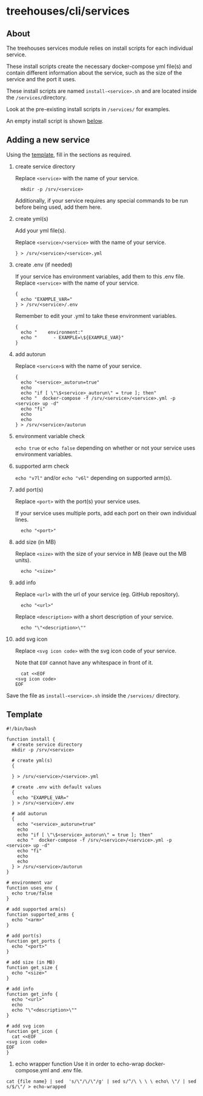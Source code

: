 # treehouses/cli/services

## About
The treehouses services module relies on install scripts for each individual service.

These install scripts create the necessary docker-compose yml file(s) and contain different information about the service, such as the size of the service and the port it uses.

These install scripts are named `install-<service>.sh` and are located inside the `/services/`directory.

Look at the pre-existing install scripts in `/services/` for examples.

An empty install script is shown [below](#Template).

## Adding a new service
Using the [template](#Template), fill in the sections as required.

1. create service directory

   Replace `<service>` with the name of your service.
   ```
     mkdir -p /srv/<service>
   ```

   Additionally, if your service requires any special commands to be run before being used, add them here.

1. create yml(s)

   Add your yml file(s).

   Replace `<service>/<service>` with the name of your service.
   ```
   } > /srv/<service>/<service>.yml
   ```

1. create .env (if needed)

   If your service has environment variables, add them to this .env file.
   Replace `<service>` with the name of your service.
   ```
   {
     echo "EXAMPLE_VAR="
   } > /srv/<service>/.env
   ```

   Remember to edit your .yml to take these environment variables.
   ```
   {
     echo "    environment:"
     echo "      - EXAMPLE=\${EXAMPLE_VAR}"
   }
   ```

1. add autorun

   Replace `<service>`s with the name of your service.
   ```
   {
     echo "<service>_autorun=true"
     echo
     echo "if [ \"\$<service>_autorun\" = true ]; then"
     echo "  docker-compose -f /srv/<service>/<service>.yml -p <service> up -d"
     echo "fi"
     echo
     echo
   } > /srv/<service>/autorun
   ```

1. environment variable check

   `echo true` or `echo false` depending on whether or not your service uses environment variables.

1. supported arm check

   `echo "v7l"` and/or `echo "v6l"` depending on supported arm(s).

1. add port(s)

   Replace `<port>` with the port(s) your service uses.
   
   If your service uses multiple ports, add each port on their own individual lines.
   ```
     echo "<port>"
   ```

1. add size (in MB)

   Replace `<size>` with the size of your service in MB (leave out the MB units).
   ```
     echo "<size>"
   ```

1. add info

   Replace `<url>` with the url of your service (eg. GitHub repository).
   ```
     echo "<url>"
   ```

   Replace `<description>` with a short description of your service.
   ```
     echo "\"<description>\""
   ```

1. add svg icon

   Replace `<svg icon code>` with the svg icon code of your service.

   Note that `EOF` cannot have any whitespace in front of it.
   ```
     cat <<EOF
   <svg icon code>
   EOF
   ```

Save the file as `install-<service>.sh` inside the `/services/` directory.

## Template
```
#!/bin/bash

function install {
  # create service directory
  mkdir -p /srv/<service>

  # create yml(s)
  {

  } > /srv/<service>/<service>.yml

  # create .env with default values
  {
    echo "EXAMPLE_VAR="
  } > /srv/<service>/.env

  # add autorun
  {
    echo "<service>_autorun=true"
    echo
    echo "if [ \"\$<service>_autorun\" = true ]; then"
    echo "  docker-compose -f /srv/<service>/<service>.yml -p <service> up -d"
    echo "fi"
    echo
    echo
  } > /srv/<service>/autorun
}

# environment var
function uses_env {
  echo true/false
}

# add supported arm(s)
function supported_arms {
  echo "<arm>"
}

# add port(s)
function get_ports {
  echo "<port>"
}

# add size (in MB)
function get_size {
  echo "<size>"
}

# add info
function get_info {
  echo "<url>"
  echo
  echo "\"<description>\""
}

# add svg icon
function get_icon {
  cat <<EOF
<svg icon code>
EOF
}
```
1. echo wrapper function
Use it in order to echo-wrap docker-compose.yml and .env file.
```
cat {file name} | sed  's/\"/\/\"/g' | sed s/^/\ \ \ \ echo\ \"/ | sed s/$/\"/ > echo-wrapped
```
